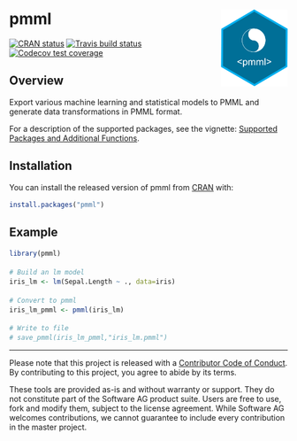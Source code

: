 
<!-- README.md is generated from README.Rmd. Please edit that file -->

# pmml <a href='https://CRAN.R-project.org/package=pmml'><img src='man/figures/logo3.png' align="right" height="139" /></a>

<!-- badges: start -->

[![CRAN
status](https://www.r-pkg.org/badges/version/pmml)](https://cran.r-project.org/package=pmml)
[![Travis build
status](https://travis-ci.org/SoftwareAG/r-pmml.svg?branch=master)](https://travis-ci.org/SoftwareAG/r-pmml)
[![Codecov test
coverage](https://codecov.io/gh/SoftwareAG/r-pmml/branch/master/graph/badge.svg)](https://codecov.io/gh/SoftwareAG/r-pmml?branch=master)
<!-- badges: end -->

## Overview

Export various machine learning and statistical models to PMML and
generate data transformations in PMML format.

For a description of the supported packages, see the vignette:
[Supported Packages and Additional
Functions](https://softwareag.github.io/r-pmml/articles/packages_and_functions.html).

## Installation

You can install the released version of pmml from
[CRAN](https://CRAN.R-project.org/package=pmml) with:

``` r
install.packages("pmml")
```

## Example

``` r
library(pmml)

# Build an lm model
iris_lm <- lm(Sepal.Length ~ ., data=iris)

# Convert to pmml
iris_lm_pmml <- pmml(iris_lm)

# Write to file
# save_pmml(iris_lm_pmml,"iris_lm.pmml")
```

-----

Please note that this project is released with a [Contributor Code of
Conduct](https://github.com/SoftwareAG/r-pmml/blob/master/.github/CODE_OF_CONDUCT.md).
By contributing to this project, you agree to abide by its terms.

These tools are provided as-is and without warranty or support. They do
not constitute part of the Software AG product suite. Users are free to
use, fork and modify them, subject to the license agreement. While
Software AG welcomes contributions, we cannot guarantee to include every
contribution in the master project.
